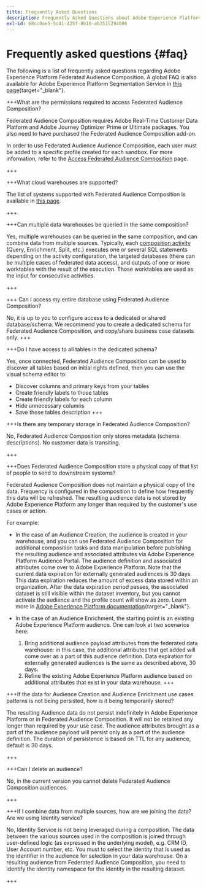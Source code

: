 ```yaml
---
title: Frequently Asked Questions
description: Frequently Asked Questions about Adobe Experience Platform Federated Audience Composition
exl-id: 68cc0ae5-5c41-425f-8b10-ab3515294006
---
```

# Frequently asked questions {#faq}

The following is a list of frequently asked questions regarding Adobe Experience Platform Federated Audience Composition. A global FAQ is also available for Adobe Experience Platform Segmentation Service in [this page](https://experienceleague.adobe.com/en/docs/experience-platform/segmentation/faq){target="_blank"}.


+++What are the permissions required to access Federated Audience Composition?

Federated Audience Composition requires Adobe Real-Time Customer Data Platform and Adobe Journey Optimizer Prime or Ultimate packages. You also need to have purchased the Federated Audience Composition add-on.

In order to use Federated Audience Audience Composition, each user must be added to a specific profile created for each sandbox. For more information, refer to the [Access Federated Audience Composition](access-prerequisites.md) page.

+++

+++What cloud warehouses are supported?

The list of systems supported with Federated Audience Composition is available in [this page](../start/access-prerequisites.md#supported-systems).

+++


+++Can multiple data warehouses be queried in the same composition?

Yes, multiple warehouses can be queried in the same composition, and can combine data from multiple sources.  Typically, each [composition activity](../compositions/orchestrate-activities.md) (Query, Enrichment, Split, etc.) executes one or several SQL statements depending on the activity configuration, the targeted databases (there can be multiple cases of federated data access), and outputs of one or more worktables with the result of the execution. Those worktables are used as the input for consecutive activities.

+++

+++ Can I access my entire database using Federated Audience Composition?

No, it is up to you to configure access to a dedicated or shared database/schema. We recommend you to create a dedicated schema for Federated Audience Composition, and copy/share business case datasets only. 
+++

+++Do I have access to all tables in the dedicated schema?

Yes, once connected, Federated Audience Composition can be used to discover all tables based on initial rights defined, then you can use the visual schema editor to:

* Discover columns and primary keys from your tables
* Create friendly labels to those tables
* Create friendly labels for each column
* Hide unnecessary columns
* Save those tables description
+++

+++Is there any temporary storage in Federated Audience Composition?

No, Federated Audience Composition only stores metadata (schema descriptions). No customer data is transiting. <!--The Audience export flow is done directly from Adobe Experience Platform Audience Portal (via [Destination](../connections/destinations.md)) to the customer database. The creation and update flow is done directly from your data warehouse database to Adobe Experience Platform Audience Portal.-->

+++

+++Does Federated Audience Composition store a physical copy of that list of people to send to downstream systems?

Federated Audience Composition does not maintain a physical copy of the data. Frequency is configured in the composition to define how frequently this data will be refreshed. The resulting audience data is not stored by Adobe Experience Platform any longer than required by the customer's use cases or action.

For example:

* In the case of an Audience Creation, the audience is created in your warehouse, and you can use Federated Audience Composition for additional composition tasks and data manipulation before publishing the resulting audience and associated attributes via Adobe Experience Platform Audience Portal. The audience definition and associated attributes come over to Adobe Experience Platform.
    Note that the current data expiration for externally generated audiences is 30 days. This data expiration reduces the amount of excess data stored within an organization. After the data expiration period passes, the associated dataset is still visible within the dataset inventory, but you cannot activate the audience and the profile count will show as zero. Learn more in [Adobe Experience Platform documentation](https://experienceleague.adobe.com/en/docs/experience-platform/segmentation/faq#how-long-do-externally-generated-audiences-last-for){target="_blank"}.

* In the case of an Audience Enrichment, the starting point is an existing Adobe Experience Platform audience. One can look at two scenarios here:
    1. Bring additional audience payload attributes from the federated data warehouse: in this case, the additional attributes that get added will come over as a part of this audience definition. Data expiration for externally generated audiences is the same as described above, 30 days.
    1. Refine the existing Adobe Experience Platform audience based on additional attributes that exist in your data warehouse. <!--For example, you have an audience of customers who have shown interest in a particular product on the website for the last two months. You now want to take this audience and further segment it using Federated Audience Composition to only include customers who have a high credit score. The credit score is deemed sensitive and individual credit score data points are not copied over from the data warehouse.-->
+++

+++If the data for Audience Creation and Audience Enrichment use cases patterns is not being persisted, how is it being temporarily stored?

The resulting Audience data do not persist indefinitely in Adobe Experience Platform or in Federated Audience Composition. It will not be retained any longer than required by your use case. The audience attributes brought as a part of the audience payload will persist only as a part of the audience definition. The duration of persistence is based on TTL for any audience, default is 30 days.

+++

+++Can I delete an audience?

No, in the current version you cannot delete Federated Audience Composition audiences.

+++

+++If I combine data from multiple sources, how are we joining the data? Are we using Identity service?

No, Identity Service is not being leveraged during a composition. The data between the various sources used in the composition is joined through user-defined logic (as expressed in the underlying model), e.g. CRM ID, User Account number, etc. You must to select the identity that is used as the identifier in the audience for selection in your data warehouse. On a resulting audience from Federated Audience Composition, you need to identify the identity namespace for the identity in the resulting dataset.

+++
<!--
+++How are customer consent preferences honored for externally generated audiences that are imported into Federated Audience Composition?

As customer data is captured from multiple channels, identity stitching and merge policies allow this data to be consolidated in a single Real-Time Customer Profile. Information on the customers' consent preferences are stored and evaluated at the profile level.

Downstream Real-Time CDP and Journey Optimizer destinations check each profile for consent preferences prior to activation. Each profile's consent information is compared against consent requirements for a particular destination. If the profile does not satisfy the requirements, that profile is not sent to a destination.

When an external audience is ingested into Federated Audience Composition, it is reconciliated with existing profiles using a primary ID such as email or ECID. As a result, the existing consent policies will remain in force throughout activation.

>[!NOTE]
>
>Since the payload variables are not stored in the profile but in the data lake, you should not include consent information in externally generated audiences. Instead, use other Adobe Experience Platform ingestion channels where profile data is imported.

+++
-->
